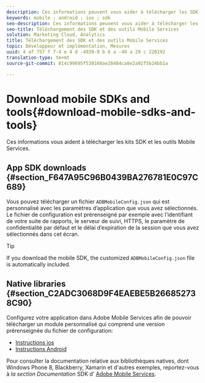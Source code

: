 ```yaml
---
description: Ces informations peuvent vous aider à télécharger les SDK et les outils de Mobile Services et à mettre en œuvre Mobile Services.
keywords: mobile ; android ; ios ; sdk
seo-description: Ces informations peuvent vous aider à télécharger les SDK et les outils de Mobile Services et à mettre en œuvre Mobile Services.
seo-title: Téléchargement des SDK et des outils Mobile Services
solution: Marketing Cloud, Analytics
title: Téléchargement des SDK et des outils Mobile Services
topic: Développeur et implémentation, Mesures
uuid: 4 af 757 f 7-4 e 4 d -4939-9 b 6 a -49 a 29 c 220192
translation-type: tm+mt
source-git-commit: 814c99695f538160ae28484ca8e2a92f5b24bb1a

---
```



# Download mobile SDKs and tools{#download-mobile-sdks-and-tools}

Ces informations vous aident à télécharger les kits SDK et les outils Mobile Services.

## App SDK downloads {#section_F647A95C96B0439BA276781E0C97C689}

Vous pouvez télécharger un fichier `ADBMobileConfig.json` qui est personnalisé avec les paramètres d’application que vous avez sélectionnés. Le fichier de configuration est prérenseigné par exemple avec l’identifiant de votre suite de rapports, le serveur de suivi, HTTPS, le paramètre de confidentialité par défaut et le délai d’expiration de la session que vous avez sélectionnés dans cet écran.

>[!TIP]
>
>If you download the mobile SDK, the customized `ADBMobileConfig.json` file is automatically included.

## Native libraries {#section_C2ADC3068D9F4EAEBE5B266852738C90}

Configurez votre application dans Adobe Mobile Services afin de pouvoir télécharger un module personnalisé qui comprend une version prérenseignée du fichier de configuration:

* [Instructions ios](/help/ios/getting-started/requirements.md)
* [Instructions Android](/help/android/getting-started/requirements.md)

Pour consulter la documentation relative aux bibliothèques natives, dont Windows Phone 8, Blackberry, Xamarin et d'autres exemples, reportez-vous à *la section Documentation* SDK d' [Adobe Mobile Services](/help/using/home.md).

